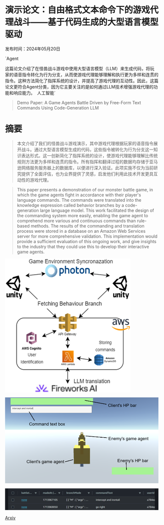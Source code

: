 # 演示论文：自由格式文本命令下的游戏代理战斗——基于代码生成的大型语言模型驱动

发布时间：2024年05月20日

`Agent

这篇论文介绍了在怪兽战斗游戏中使用大型语言模型（LLM）来生成代码，将玩家的语音指令转化为行为分支，从而使游戏代理能够理解和执行更为多样和连贯的指令。这种方法简化了指挥系统的设计，并提高了游戏代理的互动性。因此，这篇论文更符合Agent分类，因为它主要关注的是如何通过LLM技术增强游戏代理的功能和响应能力。` `人工智能`

> Demo Paper: A Game Agents Battle Driven by Free-Form Text Commands Using Code-Generation LLM

# 摘要

> 本文介绍了我们的怪兽战斗游戏演示，其中游戏代理根据玩家的语音指令展开战斗。通过大型语言模型生成的代码，这些指令被转化为行为分支这一知识表达形式。这一创新简化了指挥系统的设计，使游戏代理能够理解比传统规则方法更为多样和连贯的指令。所有指挥和翻译过程的数据均存储于亚马逊网络服务服务器上的数据库，以便进行深入验证。此项实施不仅为当前研究提供了全面评估，也为业界提供了灵感，启发他们利用此技术开发更具互动性的游戏代理。

> This paper presents a demonstration of our monster battle game, in which the game agents fight in accordance with their player's language commands. The commands were translated into the knowledge expression called behavior branches by a code-generation large language model. This work facilitated the design of the commanding system more easily, enabling the game agent to comprehend more various and continuous commands than rule-based methods. The results of the commanding and translation process were stored in a database on an Amazon Web Services server for more comprehensive validation. This implementation would provide a sufficient evaluation of this ongoing work, and give insights to the industry that they could use this to develop their interactive game agents.

![演示论文：自由格式文本命令下的游戏代理战斗——基于代码生成的大型语言模型驱动](../../../paper_images/2405.11835/SystemComponent.drawio.png)

![演示论文：自由格式文本命令下的游戏代理战斗——基于代码生成的大型语言模型驱动](../../../paper_images/2405.11835/GameInterface.png)

![演示论文：自由格式文本命令下的游戏代理战斗——基于代码生成的大型语言模型驱动](../../../paper_images/2405.11835/Logs.png)

[Arxiv](https://arxiv.org/abs/2405.11835)